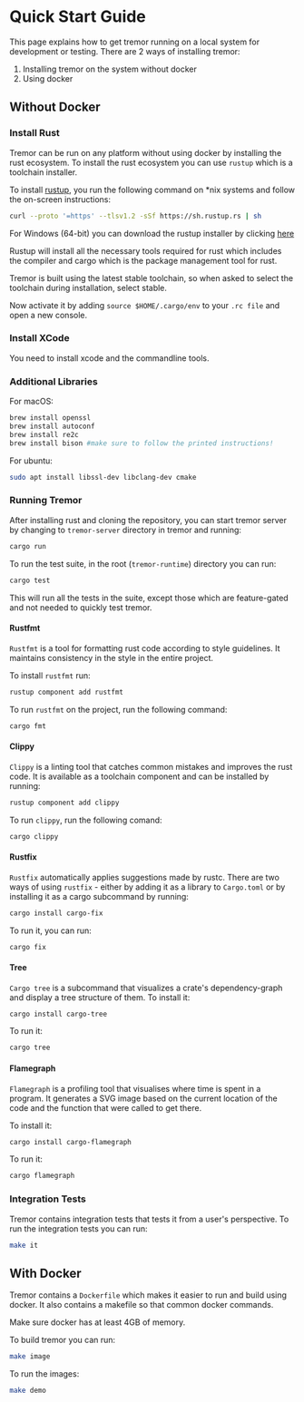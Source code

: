 # Quick Start Guide

This page explains how to get tremor running on a local system for development or testing. There are 2 ways of installing tremor:

1) Installing tremor on the system without docker
2) Using docker

## Without Docker

### Install Rust

Tremor can be run on any platform without using docker by installing the rust ecosystem. To install the rust ecosystem you can use `rustup` which is a toolchain installer.

To install [rustup](https://www.rust-lang.org/tools/install), you run the following command on *nix systems and follow the on-screen instructions:

```bash
curl --proto '=https' --tlsv1.2 -sSf https://sh.rustup.rs | sh
```

For Windows (64-bit) you can download the rustup installer by clicking [here](https://win.rustup.rs/x86_64)

Rustup will install all the necessary tools required for rust which includes the compiler and cargo which is the package management tool for rust.

Tremor is built using the latest stable toolchain, so when asked to select the toolchain during installation, select stable.

Now activate it by adding `source $HOME/.cargo/env` to your `.rc file` and open a new console.

### Install XCode

You need to install xcode and the commandline tools.

### Additional Libraries

For macOS:
```bash
brew install openssl
brew install autoconf
brew install re2c
brew install bison #make sure to follow the printed instructions!
```

For ubuntu:
```bash
sudo apt install libssl-dev libclang-dev cmake
```

### Running Tremor

After installing rust and cloning the repository, you can start tremor server by changing to `tremor-server` directory in tremor and running:

```bash
cargo run
```

To run the test suite, in the root (`tremor-runtime`) directory you can run:

```bash
cargo test
```

This will run all the tests in the suite, except those which are feature-gated and not needed to quickly test tremor.

#### Rustfmt

`Rustfmt` is a tool for formatting rust code according to style guidelines. It maintains consistency in the style in the entire project.

To install `rustfmt` run:

```bash
rustup component add rustfmt
```

To run `rustfmt` on the project, run the following command:

```bash
cargo fmt
```

#### Clippy

`Clippy` is a linting tool that catches common mistakes and improves the rust code. It is available as a toolchain component and can be installed by running:

```bash
rustup component add clippy
```

To run `clippy`, run the following comand:

```bash
cargo clippy
```

#### Rustfix

`Rustfix` automatically applies suggestions made by rustc. There are two ways of using `rustfix` - either by adding it as a library to `Cargo.toml` or by installing it as a cargo subcommand by running:

```bash
cargo install cargo-fix
```

To run it, you can run:

```bash
cargo fix
```

#### Tree

`Cargo tree` is a subcommand that visualizes a crate's dependency-graph and display a tree structure of them. To install it:

```bash
cargo install cargo-tree
```

To run it:

```bash
cargo tree
```

#### Flamegraph

`Flamegraph` is a profiling tool that visualises where time is spent in a program. It generates a SVG image based on the current location of the code and the function that were called to get there.

To install it:

```bash
cargo install cargo-flamegraph
```

To run it:

```bash
cargo flamegraph
```

### Integration Tests

Tremor contains integration tests that tests it from a user's perspective. To run the integration tests you can run:

```bash
make it
```

## With Docker

Tremor contains a `Dockerfile` which makes it easier to run and build using docker. It also contains a makefile so that common docker commands.

Make sure docker has at least 4GB of memory.

To build tremor you can run:

```bash
make image
```

To run the images:

```bash
make demo
```
